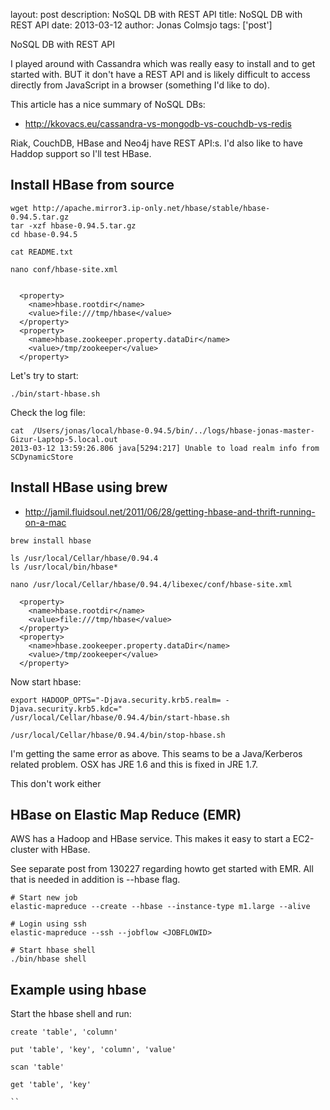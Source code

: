 layout: post
description: NoSQL DB with REST API
title: NoSQL DB with REST API
date: 2013-03-12
author: Jonas Colmsjo
tags: ['post']

NoSQL DB with REST API




I played around with Cassandra which was really easy to install and to get started with.
BUT it don't have a REST API and is likely difficult to access directly from JavaScript
in a browser (something I'd like to do).

This article has a nice summary of NoSQL DBs:

 * http://kkovacs.eu/cassandra-vs-mongodb-vs-couchdb-vs-redis

 Riak, CouchDB, HBase and Neo4j have REST API:s. I'd also like to have Haddop support so I'll
 test HBase.


 ## Install HBase from source

```
wget http://apache.mirror3.ip-only.net/hbase/stable/hbase-0.94.5.tar.gz
tar -xzf hbase-0.94.5.tar.gz 
cd hbase-0.94.5

cat README.txt 
```


```
nano conf/hbase-site.xml


  <property>
    <name>hbase.rootdir</name>
    <value>file:///tmp/hbase</value>
  </property>
  <property>
    <name>hbase.zookeeper.property.dataDir</name>
    <value>/tmp/zookeeper</value>
  </property>
```

Let's try to start:

```
./bin/start-hbase.sh
```

Check the log file:

```
cat  /Users/jonas/local/hbase-0.94.5/bin/../logs/hbase-jonas-master-Gizur-Laptop-5.local.out
2013-03-12 13:59:26.806 java[5294:217] Unable to load realm info from SCDynamicStore
```


## Install HBase using brew


* http://jamil.fluidsoul.net/2011/06/28/getting-hbase-and-thrift-running-on-a-mac


```
brew install hbase
```

```
ls /usr/local/Cellar/hbase/0.94.4
ls /usr/local/bin/hbase*
```

```
nano /usr/local/Cellar/hbase/0.94.4/libexec/conf/hbase-site.xml 

  <property>
    <name>hbase.rootdir</name>
    <value>file:///tmp/hbase</value>
  </property>
  <property>
    <name>hbase.zookeeper.property.dataDir</name>
    <value>/tmp/zookeeper</value>
  </property>

```

Now start hbase:

```
export HADOOP_OPTS="-Djava.security.krb5.realm= -Djava.security.krb5.kdc="
/usr/local/Cellar/hbase/0.94.4/bin/start-hbase.sh 

/usr/local/Cellar/hbase/0.94.4/bin/stop-hbase.sh 
```

I'm getting the same error as above. This seams to be a Java/Kerberos related problem. 
OSX has JRE 1.6 and this is fixed in JRE 1.7. 


This don't work either


## HBase on Elastic Map Reduce (EMR)


AWS has a Hadoop and HBase service. This makes it easy to start a EC2-cluster with HBase.

See separate post from 130227 regarding howto get started with EMR. All that is needed in
addition is --hbase flag.


```
# Start new job
elastic-mapreduce --create --hbase --instance-type m1.large --alive

# Login using ssh
elastic-mapreduce --ssh --jobflow <JOBFLOWID>

# Start hbase shell
./bin/hbase shell
```


## Example using hbase


Start the hbase shell and run:


```
create 'table', 'column'

put 'table', 'key', 'column', 'value'

scan 'table'

get 'table', 'key'

``

